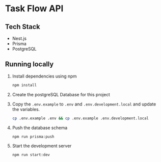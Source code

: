 # Task Flow API

## Tech Stack

- Nest.js
- Prisma
- PostgreSQL

## Running locally

1. Install dependencies using npm

   ```bash
   npm install
   ```
2. Create the postgreSQL Database for this project 


3. Copy the `.env.example` to `.env` and `.env.development.local` and update the variables.

   ```bash
   cp .env.example .env && cp .env.example .env.development.local
   ```

4. Push the database schema

   ```bash
   npm run prisma:push
   ```

5. Start the development server

   ```bash
   npm run start:dev
   ```
